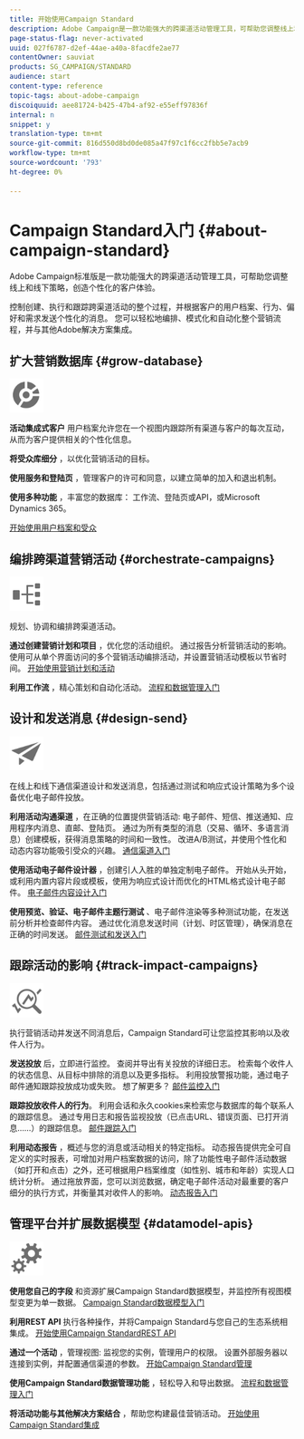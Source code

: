 ```yaml
---
title: 开始使用Campaign Standard
description: Adobe Campaign是一款功能强大的跨渠道活动管理工具，可帮助您调整线上和线下策略，创造个性化的客户体验。
page-status-flag: never-activated
uuid: 027f6787-d2ef-44ae-a40a-8facdfe2ae77
contentOwner: sauviat
products: SG_CAMPAIGN/STANDARD
audience: start
content-type: reference
topic-tags: about-adobe-campaign
discoiquuid: aee81724-b425-47b4-af92-e55eff97836f
internal: n
snippet: y
translation-type: tm+mt
source-git-commit: 816d550d8bd0de085a47f97c1f6cc2fbb5e7acb9
workflow-type: tm+mt
source-wordcount: '793'
ht-degree: 0%

---
```



# Campaign Standard入门 {#about-campaign-standard}

Adobe Campaign标准版是一款功能强大的跨渠道活动管理工具，可帮助您调整线上和线下策略，创造个性化的客户体验。

控制创建、执行和跟踪跨渠道活动的整个过程，并根据客户的用户档案、行为、偏好和需求发送个性化的消息。 您可以轻松地编排、模式化和自动化整个营销流程，并与其他Adobe解决方案集成。

## 扩大营销数据库 {#grow-database}

<img width="60px" alt="条件" src="assets/icon_segment.svg"/>

**活动集成式客户** 用户档案允许您在一个视图内跟踪所有渠道与客户的每次互动，从而为客户提供相关的个性化信息。

**将受众库细分** ，以优化营销活动的目标。

**使用服务和登陆页** ，管理客户的许可和同意，以建立简单的加入和退出机制。

**使用多种功能** ，丰富您的数据库： 工作流、登陆页或API，或Microsoft Dynamics 365。

[开始使用用户档案和受众](../../audiences/using/get-started-profiles-and-audiences.md)

## 编排跨渠道营销活动 {#orchestrate-campaigns}

<img width="60px" alt="条件" src="assets/icon_workflows.svg"/>

规划、协调和编排跨渠道活动。

**通过创建营销计划和项目** ，优化您的活动组织。 通过报告分析营销活动的影响。 使用可从单个界面访问的多个营销活动编排活动，并设置营销活动模板以节省时间。 [开始使用营销计划和活动](../../start/using/programs-and-campaigns.md)

**利用工作流** ，精心策划和自动化活动。 [流程和数据管理入门](../../automating/using/get-started-workflows.md)

## 设计和发送消息 {#design-send}

<img width="60px" alt="条件" src="assets/icon_send.svg"/>

在线上和线下通信渠道设计和发送消息，包括通过测试和响应式设计策略为多个设备优化电子邮件投放。

**利用活动沟通渠道** ，在正确的位置提供营销活动: 电子邮件、短信、推送通知、应用程序内消息、直邮、登陆页。 通过为所有类型的消息（交易、循环、多语言消息）创建模板，获得消息策略的时间和一致性。 改进A/B测试，并使用个性化和动态内容功能吸引受众的兴趣。 [通信渠道入门](../../channels/using/get-started-communication-channels.md)

**使用活动电子邮件设计器** ，创建引人入胜的单独定制电子邮件。 开始从头开始，或利用内置内容片段或模板，使用为响应式设计而优化的HTML格式设计电子邮件。 [电子邮件内容设计入门](../../designing/using/designing-content-in-adobe-campaign.md)

**使用预览、验证、电子邮件主题行测试** 、电子邮件渲染等多种测试功能，在发送前分析并检查邮件内容。 通过优化消息发送时间（计划、时区管理），确保消息在正确的时间发送。 [邮件测试和发送入门](../../sending/using/get-started-sending-messages.md)

## 跟踪活动的影响 {#track-impact-campaigns}

<img width="60px" alt="条件" src="assets/icon_report.svg"/>

执行营销活动并发送不同消息后，Campaign Standard可让您监控其影响以及收件人行为。

**发送投放** 后，立即进行监控。 查阅并导出有关投放的详细日志。 检索每个收件人的状态信息、从目标中排除的消息以及更多指标。
利用投放警报功能，通过电子邮件通知跟踪投放成功或失败。 想了解更多？ [邮件监控入门](../../sending/using/monitoring-a-delivery.md)

**跟踪投放收件人的行为**。 利用会话和永久cookies来检索您与数据库的每个联系人的跟踪信息。 通过专用日志和报告监视投放（已点击URL、错误页面、已打开消息……）的跟踪信息。 [邮件跟踪入门](../../sending/using/tracking-messages.md)

**利用动态报告** ，概述与您的消息或活动相关的特定指标。 动态报告提供完全可自定义的实时报表，可增加对用户档案数据的访问，除了功能性电子邮件活动数据（如打开和点击）之外，还可根据用户档案维度（如性别、城市和年龄）实现人口统计分析。 通过拖放界面，您可以浏览数据，确定电子邮件活动对最重要的客户细分的执行方式，并衡量其对收件人的影响。 [动态报告入门](../../reporting/using/about-dynamic-reports.md)

## 管理平台并扩展数据模型 {#datamodel-apis}

<img width="60px" alt="条件" src="assets/icon_admin.svg"/>

**使用您自己的字段** 和资源扩展Campaign Standard数据模型，并监控所有视图模型变更为单一数据。 [Campaign Standard数据模型入门](../../developing/using/get-started-data-model.md)

**利用REST API** 执行各种操作，并将Campaign Standard与您自己的生态系统相集成。 [开始使用Campaign StandardREST API](../../api/using/get-started-apis.md)

**通过一个活动** ，管理视图: 监视您的实例，管理用户的权限。 设置外部服务器以连接到实例，并配置通信渠道的参数。 [开始Campaign Standard管理](../../administration/using/get-started-campaign-administration.md)

**使用Campaign Standard数据管理功能** ，轻松导入和导出数据。 [流程和数据管理入门](../../automating/using/get-started-workflows.md)

**将活动功能与其他解决方案结合** ，帮助您构建最佳营销活动。 [开始使用Campaign Standard集成](../../integrating/using/get-started-campaign-integrations.md)
